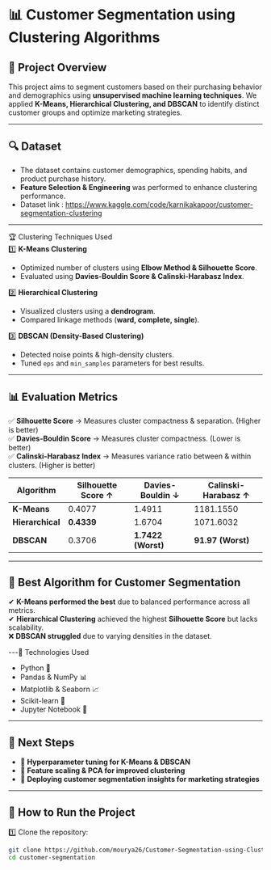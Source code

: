 # 📊 Customer Segmentation using Clustering Algorithms  

## 🚀 Project Overview  
This project aims to segment customers based on their purchasing behavior and demographics using **unsupervised machine learning techniques**. We applied **K-Means, Hierarchical Clustering, and DBSCAN** to identify distinct customer groups and optimize marketing strategies.  

---

## 🔍 Dataset  
- The dataset contains customer demographics, spending habits, and product purchase history.  
- **Feature Selection & Engineering** was performed to enhance clustering performance.
- Dataset link : https://www.kaggle.com/code/karnikakapoor/customer-segmentation-clustering
  
---

🏆 Clustering Techniques Used  
1️⃣ **K-Means Clustering**  
   - Optimized number of clusters using **Elbow Method & Silhouette Score**.  
   - Evaluated using **Davies-Bouldin Score & Calinski-Harabasz Index**.  

2️⃣ **Hierarchical Clustering**  
   - Visualized clusters using a **dendrogram**.  
   - Compared linkage methods (**ward, complete, single**).  

3️⃣ **DBSCAN (Density-Based Clustering)**  
   - Detected noise points & high-density clusters.  
   - Tuned `eps` and `min_samples` parameters for best results.  

---

## 📊 Evaluation Metrics  
✅ **Silhouette Score** → Measures cluster compactness & separation. (Higher is better)  
✅ **Davies-Bouldin Score** → Measures cluster compactness. (Lower is better)  
✅ **Calinski-Harabasz Index** → Measures variance ratio between & within clusters. (Higher is better)  

| Algorithm  | Silhouette Score ↑ | Davies-Bouldin ↓ | Calinski-Harabasz ↑ |
|------------|-----------------|-----------------|-----------------|
| **K-Means**  | 0.4077  | 1.4911  | 1181.1550  |
| **Hierarchical**  | **0.4339**  | 1.6704  | 1071.6032  |
| **DBSCAN**  | 0.3706  | **1.7422 (Worst)**  | **91.97 (Worst)**  |

---

## 🔹 Best Algorithm for Customer Segmentation  
✔ **K-Means performed the best** due to balanced performance across all metrics.  
✔ **Hierarchical Clustering** achieved the highest **Silhouette Score** but lacks scalability.  
❌ **DBSCAN struggled** due to varying densities in the dataset.  

---🔧 Technologies Used  
- Python 🐍  
- Pandas & NumPy 📊  
- Matplotlib & Seaborn 📈  
- Scikit-learn 🤖  
- Jupyter Notebook 📓  

---

## 📌 Next Steps  
- 🔹 **Hyperparameter tuning for K-Means & DBSCAN**  
- 🔹 **Feature scaling & PCA for improved clustering**  
- 🔹 **Deploying customer segmentation insights for marketing strategies**  

---

## 📜 How to Run the Project  
1️⃣ Clone the repository:  
   ```bash
   git clone https://github.com/mourya26/Customer-Segmentation-using-Clustering-Algorithms.git
   cd customer-segmentation
